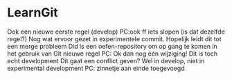 # LearnGit
Ook een nieuwe eerste regel (develop)
PC:ook ff iets slopen (is dat dezelfde regel?)
Nog wat ervoor gezet in experimentele commit. Hopelijk leidt dit tot een merge probleem
Did is een oefen-repository om op gang te komen in het gebruik van Git
nieuwe regel
PC: Ok dan nog één wijziging!
Dit is toch echt development
Dit gaat een conflict geven? Wel in develop, niet in experimental development
PC: zinnetje aan einde toegevoegd
